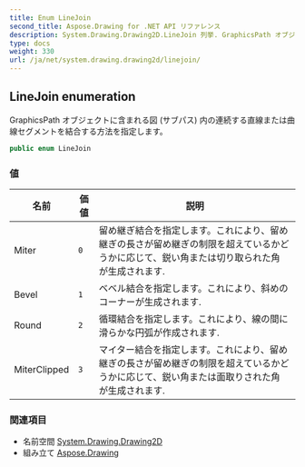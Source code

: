 ```yaml
---
title: Enum LineJoin
second_title: Aspose.Drawing for .NET API リファレンス
description: System.Drawing.Drawing2D.LineJoin 列挙. GraphicsPath オブジェクトに含まれる図 サブパス 内の連続する直線または曲線セグメントを結合する方法を指定します
type: docs
weight: 330
url: /ja/net/system.drawing.drawing2d/linejoin/
---
```

## LineJoin enumeration

GraphicsPath オブジェクトに含まれる図 (サブパス) 内の連続する直線または曲線セグメントを結合する方法を指定します。

```csharp
public enum LineJoin
```

### 値

| 名前 | 価値 | 説明 |
| --- | --- | --- |
| Miter | `0` | 留め継ぎ結合を指定します。これにより、留め継ぎの長さが留め継ぎの制限を超えているかどうかに応じて、鋭い角または切り取られた角 が生成されます. |
| Bevel | `1` | ベベル結合を指定します。これにより、斜めのコーナーが生成されます. |
| Round | `2` | 循環結合を指定します。これにより、線の間に滑らかな円弧が作成されます. |
| MiterClipped | `3` | マイター結合を指定します。これにより、留め継ぎの長さが留め継ぎの制限を超えているかどうかに応じて、鋭い角または面取りされた角 が生成されます. |

### 関連項目

* 名前空間 [System.Drawing.Drawing2D](../../system.drawing.drawing2d/)
* 組み立て [Aspose.Drawing](../../)


